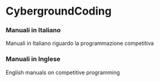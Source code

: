 # CybergroundCoding

### Manuali in Italiano
Manuali in Italiano riguardo la programmazione competitiva

### Manuali in Inglese
English manuals on competitive programming
